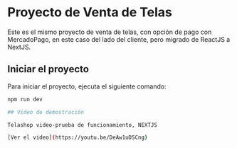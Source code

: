 # Proyecto de Venta de Telas
Este es el mismo proyecto de venta de telas, con opción de pago con MercadoPago, en este caso del lado del cliente, pero migrado de ReactJS a NextJS.
## Iniciar el proyecto
Para iniciar el proyecto, ejecuta el siguiente comando:
```sh
npm run dev

## Video de demostración

Telashop video-prueba de funcionamiento, NEXTJS

[Ver el video](https://youtu.be/DeAw1uD5Cng)

